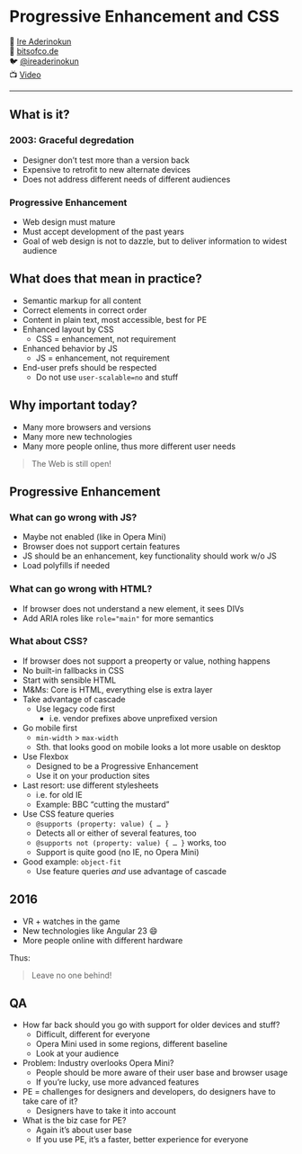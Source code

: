 # Progressive Enhancement and CSS

:bust_in_silhouette: [Ire Aderinokun](https://ireaderinokun.com/)  
:memo:               [bitsofco.de](https://bitsofco.de/)  
:bird:               [@ireaderinokun](https://twitter.com/ireaderinokun)  
:tv:                 [Video](https://vimeo.com/194815985)

---

## What is it?

### 2003: Graceful degredation

- Designer don’t test more than a version back
- Expensive to retrofit to new alternate devices
- Does not address different needs of different audiences

### Progressive Enhancement

- Web design must mature
- Must accept development of the past years
- Goal of web design is not to dazzle, but to deliver information to widest audience

## What does that mean in practice?

- Semantic markup for all content
- Correct elements in correct order
- Content in plain text, most accessible, best for PE
- Enhanced layout by CSS
  - CSS = enhancement, not requirement
- Enhanced behavior by JS
  - JS = enhancement, not requirement
- End-user prefs should be respected
  - Do not use `user-scalable=no` and stuff

## Why important today?

- Many more browsers and versions
- Many more new technologies
- Many more people online, thus more different user needs

> The Web is still open!

## Progressive Enhancement

### What can go wrong with JS?

- Maybe not enabled (like in Opera Mini)
- Browser does not support certain features
- JS should be an enhancement, key functionality should work w/o JS
- Load polyfills if needed

### What can go wrong with HTML?

- If browser does not understand a new element, it sees DIVs
- Add ARIA roles like `role="main"` for more semantics

### What about CSS?

- If browser does not support a preoperty or value, nothing happens
- No built-in fallbacks in CSS
- Start with sensible HTML
- M&Ms: Core is HTML, everything else is extra layer
- Take advantage of cascade
  - Use legacy code first
    - i.e. vendor prefixes above unprefixed version
- Go mobile first
  - `min-width` > `max-width`
  - Sth. that looks good on mobile looks a lot more usable on desktop
- Use Flexbox
  - Designed to be a Progressive Enhancement
  - Use it on your production sites
- Last resort: use different stylesheets
  - i.e. for old IE
  - Example: BBC “cutting the mustard”
- Use CSS feature queries
  - `@supports (property: value) { … }`
  - Detects all or either of several features, too
  - `@supports not (property: value) { … }` works, too
  - Support is quite good (no IE, no Opera Mini)
- Good example: `object-fit`
  - Use feature queries *and* use advantage of cascade

## 2016

- VR + watches in the game
- New technologies like Angular 23 :smile:
- More people online with different hardware

Thus:

> Leave no one behind!

## QA

- How far back should you go with support for older devices and stuff?
  - Difficult, different for everyone
  - Opera Mini used in some regions, different baseline
  - Look at your audience
- Problem: Industry overlooks Opera Mini?
  - People should be more aware of their user base and browser usage
  - If you’re lucky, use more advanced features
- PE = challenges for designers and developers, do designers have to take care of it?
  - Designers have to take it into account
- What is the biz case for PE?
  - Again it’s about user base
  - If you use PE, it’s a faster, better experience for everyone
